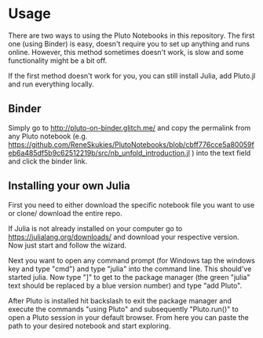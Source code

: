 # Usage
There are two ways to using the Pluto Notebooks in this repository.
The first one (using Binder) is easy, doesn't require you to set up anything and runs online. However, this method sometimes doesn't work, is slow and some functionality might be a bit off.

If the first method doesn't work for you, you can still install Julia, add Pluto.jl and run everything locally.

## Binder
Simply go to http://pluto-on-binder.glitch.me/ and copy the permalink from any Pluto notebook (e.g. https://github.com/ReneSkukies/PlutoNotebooks/blob/cbff776cce5a80059feb6a485df5b9c62512219b/src/nb_unfold_introduction.jl ) into the text field and click the binder link.

## Installing your own Julia
First you need to either download the specific notebook file you want to use or clone/ download the entire repo.

If Julia is not already installed on your computer go to https://julialang.org/downloads/ and download your respective version. Now just start and follow the wizard.

Next you want to open any command prompt (for Windows tap the windows key and type "cmd") and type "julia" into the command line. This should've started julia. Now type "]" to get to the package manager (the green "julia" text should be replaced by a blue version number) and type "add Pluto".

After Pluto is installed hit backslash to exit the package manager and execute the commands "using Pluto" and subsequently "Pluto.run()" to open a Pluto session in your default browser. From here you can paste the path to your desired notebook and start exploring.
